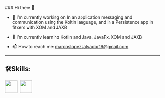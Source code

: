 <div>
  ### Hi there 👋

  - 🔭 I’m currently working on In an application messaging and communication using the Koltin language, and in a Persistence app in fitxers with XOM and JAXB
  - 🌱 I’m currently learning Kotlin and Java, JavaFx, XOM and JAXB

  - 📫 How to reach me: marcoslopezsalvador19@gmail.com

</div>

---
<div>
  <h2>🛠️Skills:</h2>
   <img src="https://user-images.githubusercontent.com/99869440/213526735-677d521d-1403-4c81-add0-93e0d7d3bdc0.png" title="" alt="" whidth="" height="40" />&nbsp;
  <img src="https://user-images.githubusercontent.com/99869440/213527192-eaf36ee9-a1e0-4966-9919-cbc689eca638.png" title="" alt="" whidth="" height="40" />&nbsp;
</div>

